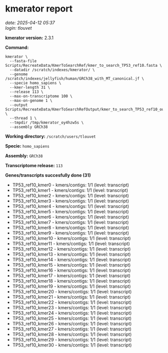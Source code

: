 # kmerator report
*date: 2025-04-12 05:37*  
*login: tlouvet*

**kmerator version:** 2.3.1

**Command:**

```
kmerator \
  --fasta-file Scripts/RecreateData/KmerToSearchRef/kmer_to_search_TP53_ref10.fasta \
  --datadir /scratch/indexes/kmerator/ \
  --genome /scratch/indexes/jellyfish/human/GRCh38_with_MT_canonical.jf \
  --specie homo_sapiens \
  --kmer-length 31 \
  --release 113 \
  --max-on-transcriptome 100 \
  --max-on-genome 1 \
  --output Scripts/RecreateData/KmerToSearchRefOutput/kmer_to_search_TP53_ref10_output \
  --thread 1 \
  --tmpdir /tmp/kmerator_oy4hzw5s \
  --assembly GRCh38
```

**Working directory:** `/scratch/users/tlouvet`

**Specie:** `homo_sapiens`

**Assembly:** `GRCh38`

**Transcriptome release:** `113`

**Genes/transcripts succesfully done (31)**

- TP53_ref10_kmer0 - kmers/contigs: 1/1 (level: transcript)
- TP53_ref10_kmer1 - kmers/contigs: 1/1 (level: transcript)
- TP53_ref10_kmer2 - kmers/contigs: 1/1 (level: transcript)
- TP53_ref10_kmer3 - kmers/contigs: 1/1 (level: transcript)
- TP53_ref10_kmer4 - kmers/contigs: 1/1 (level: transcript)
- TP53_ref10_kmer5 - kmers/contigs: 1/1 (level: transcript)
- TP53_ref10_kmer6 - kmers/contigs: 1/1 (level: transcript)
- TP53_ref10_kmer7 - kmers/contigs: 1/1 (level: transcript)
- TP53_ref10_kmer8 - kmers/contigs: 1/1 (level: transcript)
- TP53_ref10_kmer9 - kmers/contigs: 1/1 (level: transcript)
- TP53_ref10_kmer10 - kmers/contigs: 1/1 (level: transcript)
- TP53_ref10_kmer11 - kmers/contigs: 1/1 (level: transcript)
- TP53_ref10_kmer12 - kmers/contigs: 1/1 (level: transcript)
- TP53_ref10_kmer13 - kmers/contigs: 1/1 (level: transcript)
- TP53_ref10_kmer14 - kmers/contigs: 1/1 (level: transcript)
- TP53_ref10_kmer15 - kmers/contigs: 1/1 (level: transcript)
- TP53_ref10_kmer16 - kmers/contigs: 1/1 (level: transcript)
- TP53_ref10_kmer17 - kmers/contigs: 1/1 (level: transcript)
- TP53_ref10_kmer18 - kmers/contigs: 1/1 (level: transcript)
- TP53_ref10_kmer19 - kmers/contigs: 1/1 (level: transcript)
- TP53_ref10_kmer20 - kmers/contigs: 1/1 (level: transcript)
- TP53_ref10_kmer21 - kmers/contigs: 1/1 (level: transcript)
- TP53_ref10_kmer22 - kmers/contigs: 1/1 (level: transcript)
- TP53_ref10_kmer23 - kmers/contigs: 1/1 (level: transcript)
- TP53_ref10_kmer24 - kmers/contigs: 1/1 (level: transcript)
- TP53_ref10_kmer25 - kmers/contigs: 1/1 (level: transcript)
- TP53_ref10_kmer26 - kmers/contigs: 1/1 (level: transcript)
- TP53_ref10_kmer27 - kmers/contigs: 1/1 (level: transcript)
- TP53_ref10_kmer28 - kmers/contigs: 1/1 (level: transcript)
- TP53_ref10_kmer29 - kmers/contigs: 1/1 (level: transcript)
- TP53_ref10_kmer30 - kmers/contigs: 1/1 (level: transcript)
